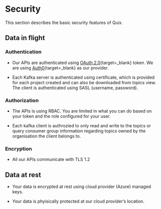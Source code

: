 # Security

This section describes the basic security features of Quix.

## Data in flight

### Authentication

  - Our APIs are authenticated using
    [OAuth 2.0](https://datatracker.ietf.org/doc/html/rfc6749){target=_blank} token. We
    are using [Auth0](https://auth0.com/docs/protocols/protocol-oauth2){target=_blank}
    as our provider.

  - Each Kafka server is authenticated using certificate, which is
    provided for each project created and can also be downloaded from
    topics view. The client is authenticated using SASL (username,
    password).

### Authorization

  - The APIs is using RBAC. You are limited in what you can do based on
    your token and the role configured for your user.

  - Each kafka client is authrozied to only read and write to the topics
    or query consumer group information regarding topics owned by the
    organisation the client belongs to.

### Encryption

  - All our APIs communicate with TLS 1.2

## Data at rest

  - Your data is encrypted at rest using cloud provider (Azure) managed
    keys.

  - Your data is phyisically protected at our cloud provider’s location.
